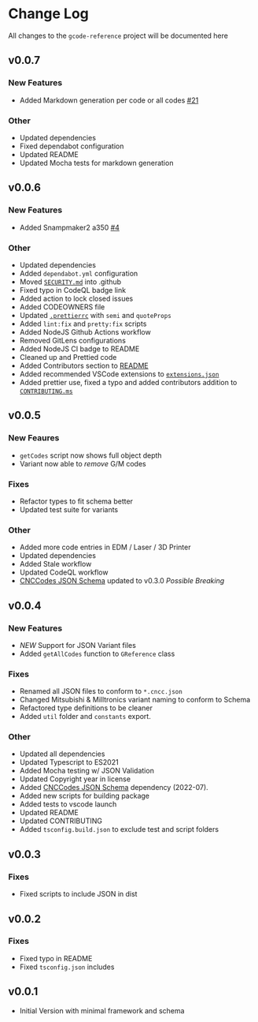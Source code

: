 # Change Log

All changes to the `gcode-reference` project will be documented here

## v0.0.7

### New Features

- Added Markdown generation per code or all codes [#21](https://github.com/appliedengdesign/gcode-reference/pull/21)

### Other

- Updated dependencies
- Fixed dependabot configuration
- Updated README
- Updated Mocha tests for markdown generation

## v0.0.6

### New Features

- Added Snampmaker2 a350 [#4](https://github.com/appliedengdesign/gcode-reference/issues/3)

### Other

- Updated dependencies
- Added `dependabot.yml` configuration
- Moved [`SECURITY.md`](.github/SECURITY.md) into .github
- Fixed typo in CodeQL badge link
- Added action to lock closed issues
- Added CODEOWNERS file
- Updated [`.prettierrc`](.prettierrc) with `semi` and `quoteProps`
- Added `lint:fix` and `pretty:fix` scripts
- Added NodeJS Github Actions workflow
- Removed GitLens configurations
- Added NodeJS CI badge to README
- Cleaned up and Prettied code
- Added Contributors section to [README](README.md)
- Added recommended VSCode extensions to [`extensions.json`](.vscode/extensions.json)
- Added prettier use, fixed a typo and added contributors addition to [`CONTRIBUTING.ms`](CONTRIBUTING.md)

## v0.0.5

### New Feaures

- `getCodes` script now shows full object depth
- Variant now able to _remove_ G/M codes

### Fixes

- Refactor types to fit schema better
- Updated test suite for variants

### Other

- Added more code entries in EDM / Laser / 3D Printer
- Updated dependencies
- Added Stale workflow
- Updated CodeQL workflow
- [CNCCodes JSON Schema](https://github.com/appliedengdesign/cnccodes-json-schema) updated to v0.3.0 _Possible Breaking_

## v0.0.4

### New Features

- _NEW_ Support for JSON Variant files
- Added `getAllCodes` function to `GReference` class

### Fixes

- Renamed all JSON files to conform to `*.cncc.json`
- Changed Mitsubishi & Milltronics variant naming to conform to Schema
- Refactored type definitions to be cleaner
- Added `util` folder and `constants` export.

### Other

- Updated all dependencies
- Updated Typescript to ES2021
- Added Mocha testing w/ JSON Validation
- Updated Copyright year in license
- Added [CNCCodes JSON Schema](https://github.com/appliedengdesign/cnccodes-json-schema) dependency (2022-07).
- Added new scripts for building package
- Added tests to vscode launch
- Updated README
- Updated CONTRIBUTING
- Added `tsconfig.build.json` to exclude test and script folders

## v0.0.3

### Fixes

- Fixed scripts to include JSON in dist

## v0.0.2

### Fixes

- Fixed typo in README
- Fixed `tsconfig.json` includes

## v0.0.1

- Initial Version with minimal framework and schema
